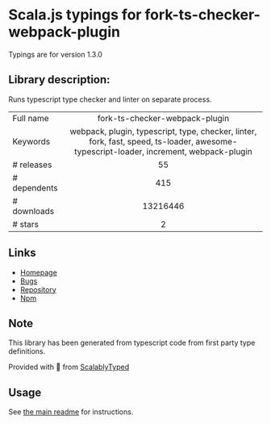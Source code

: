 
# Scala.js typings for fork-ts-checker-webpack-plugin

Typings are for version 1.3.0

## Library description:
Runs typescript type checker and linter on separate process.

|                    |                 |
| ------------------ | :-------------: |
| Full name          | fork-ts-checker-webpack-plugin |
| Keywords           | webpack, plugin, typescript, type, checker, linter, fork, fast, speed, ts-loader, awesome-typescript-loader, increment, webpack-plugin |
| # releases         | 55 |
| # dependents       | 415 |
| # downloads        | 13216446 |
| # stars            | 2 |

## Links
- [Homepage](https://github.com/Realytics/fork-ts-checker-webpack-plugin#readme)
- [Bugs](https://github.com/Realytics/fork-ts-checker-webpack-plugin/issues)
- [Repository](https://github.com/Realytics/fork-ts-checker-webpack-plugin)
- [Npm](https://www.npmjs.com/package/fork-ts-checker-webpack-plugin)
    


## Note
This library has been generated from typescript code from first party type definitions.

Provided with :purple_heart: from [ScalablyTyped](https://github.com/oyvindberg/ScalablyTyped)

## Usage
See [the main readme](../../readme.md) for instructions.


